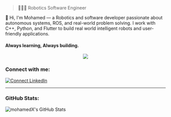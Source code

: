 > 👨🏻‍💻 Robotics Software Engineer
> 
👋 Hi, I'm Mohamed — a Robotics and software developer passionate about autonomous systems, ROS, and real-world problem solving. I work with C++, Python, and Flutter to build real world intelligent robots and user-friendly applications.

#### Always learning, Always building.


<p align="center">
  <a href="https://skillicons.dev">
    <img src="https://skillicons.dev/icons?i=git,github,ros,cpp,c,cmake" />
  </a>
</p>

### Connect with me:
[![Connect LinkedIn](https://img.shields.io/badge/LinkedIn-0077B5?style=for-the-badge&logo=linkedin&logoColor=white)](https://www.linkedin.com/in/mohamed-fathalla~1/)

---

### GitHub Stats:
<img align="center" alt="mohamedX's GitHub Stats" src="https://github-readme-stats.vercel.app/api?username=mohamedX&show_icons=true&hide_border=true&title_color=ff652f&icon_color=FFE400&bg_color=09131B&text_color=ffffff&border_color=0c1a25" />

